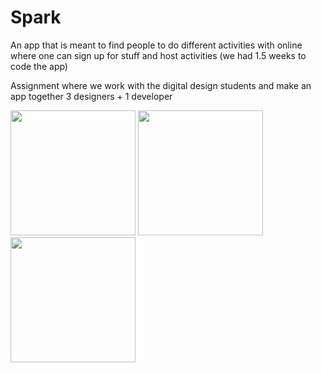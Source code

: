 # Spark

An app that is meant to find people to do different activities with online where one can sign up for stuff and host activities
(we had 1.5 weeks to code the app)

Assignment where we work with the digital design students and make an app together 3 designers  + 1 developer

<img src="screenshots/HomeView.png" width="200"> <img src="screenshots/FriendsView.png" width="200"> <img src="screenshots/MapView.png" width="200">
